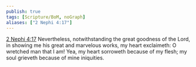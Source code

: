 ```yaml
---
publish: true
tags: [Scripture/BoM, noGraph]
aliases: ["2 Nephi 4:17"]
---
```

[2 Nephi 4:17](https://churchofjesuschrist.org/study/scriptures/bofm/2-ne/4?lang=eng&id=p17#p17) Nevertheless, notwithstanding the great goodness of the Lord, in showing me his great and marvelous works, my heart exclaimeth: O wretched man that I am! Yea, my heart sorroweth because of my flesh; my soul grieveth because of mine iniquities.
